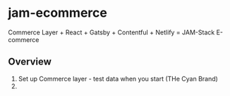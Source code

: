 # jam-ecommerce

Commerce Layer + React + Gatsby + Contentful + Netlify = JAM-Stack E-commerce



## Overview

1) Set up Commerce layer - test data when you start (THe Cyan Brand)
2) 
